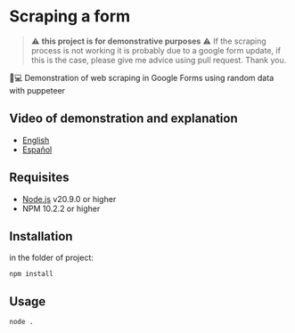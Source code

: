 # Scraping a form
> :warning: **this project is for demonstrative purposes**
> :warning: If the scraping process is not working it is probably due to a google form update, if this is the case, please give me advice using pull request. Thank you.


🤖💻 Demonstration of web scraping in Google Forms using random data with puppeteer

## Video of demonstration and explanation
- [English](https://www.youtube.com/watch?v=1ZmPCbg7AGw)
- [Español](https://www.youtube.com/watch?v=pM54MgON3mQ)


## Requisites
- [Node.js](https://nodejs.org/en/download) v20.9.0 or higher
- NPM 10.2.2 or higher

## Installation
in the folder of project:

    npm install
## Usage

    node .